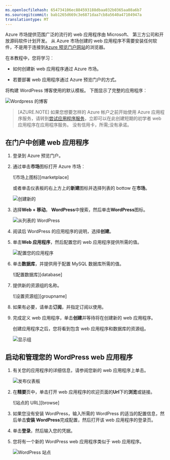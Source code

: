 ```yaml
---
ms.openlocfilehash: 654734106ec884593188dbaa032b0365aa08a6b7
ms.sourcegitcommit: bab1265d669c3e6871daa7cb8a5640a47104947a
translationtype: MT
---
```

Azure 市场提供范围广泛的流行的 web 应用程序由 Microsoft、 第三方公司和开放源码软件计划开发。 从 Azure 市场创建的 web 应用程序不需要安装任何软件，不是用于连接到[Azure 预览门户网站](http://go.microsoft.com/fwlink/?LinkId=529715)的浏览器。 

在本教程中，您将学习︰

- 如何创建新 web 应用程序通过 Azure 市场。

- 若要部署 web 应用程序通过 Azure 预览门户的方式。
 
将构建 WordPress 博客使用的默认模板。 下图显示了完整的应用程序︰


![Wordpress 的博客][13]

>[AZURE.NOTE] 如果您想要怎样的 Azure 帐户之前开始使用 Azure 应用程序服务，请转到[尝试应用程序服务](http://go.microsoft.com/fwlink/?LinkId=523751)，立即可以在此创建短期的初学者 web 应用程序在应用程序服务。 没有信用卡，所需;没有承诺。

## 在门户中创建 web 应用程序

1. 登录到 Azure 预览门户。

2. 通过单击**市场**图标打开 Azure 市场︰

    ![市场上图标][marketplace]

    或者单击仪表板的右上方上的**新建**图标并选择列表的 bottow 在**市场**。
    
    ![创建新的][5]
    
3. 选择**Web + 移动**。 **WordPress**中搜索，然后单击**WordPress**图标。

    ![从列表的 WordPress][7]
    
5. 阅读后 WordPress 的应用程序的说明，选择**创建**。

6. 单击**Web 应用程序**，然后配置您的 web 应用程序提供所需的值。
    
    ![配置您的应用程序][8]

7. 单击**数据库**，并提供用于配置 MySQL 数据库所需的值。 

    ![配置数据库][database]

8. 提供新的资源组的名称。

    ![设置资源组][groupname]

8. 如果有必要，请单击**订阅**，并指定订阅以使用。 

7. 完成定义 web 应用程序，单击**创建**并等待将在创建新的 web 应用程序。

   创建应用程序之后，您将看到包含 web 应用程序和数据库的资源组。

   ![显示组][resourcegroup]

## 启动和管理您的 WordPress web 应用程序
    
1. 有关您的应用程序的详细信息，请参阅您新的 web 应用程序上单击。

    ![发布仪表板][10]

2. 在**精要**页中，单击打开 web 应用程序的欢迎页面的**Url**下的**浏览**或链接。

    ![站点的 URL][browse]

3. 如果您没有安装 WordPress，输入所需的 WordPress 的适当的配置信息，然后单击**安装 WordPress**完成配置，然后打开该 web 应用程序的登录页。

4. 单击**登录**，然后输入您的凭据。  

5. 您将有一个新的 WordPress web 应用程序类似于 web 应用程序。    

    ![WordPress 站点][13]






[5]: ./media/website-from-gallery/start-marketplace.png
[6]: ./media/website-from-gallery/wordpressgallery-02.png
[7]: ./media/website-from-gallery/search-web-app.png
[8]: ./media/website-from-gallery/set-web-app.png
[9]: ./media/website-from-gallery/wordpressgallery-05.png
[10]: ./media/website-from-gallery/select-web.png
[13]: ./media/website-from-gallery/wordpressgallery-09.png
[webapps]: ./media/website-from-gallery/selectwebapps.png
[数据库]: ./media/website-from-gallery/set-db.png
[resourcegroup]: ./media/website-from-gallery/show-rg.png
[浏览]: ./media/website-from-gallery/browse-web.png
[市场]: ./media/website-from-gallery/marketplace-icon.png
[组名]: ./media/website-from-gallery/set-rg.png
